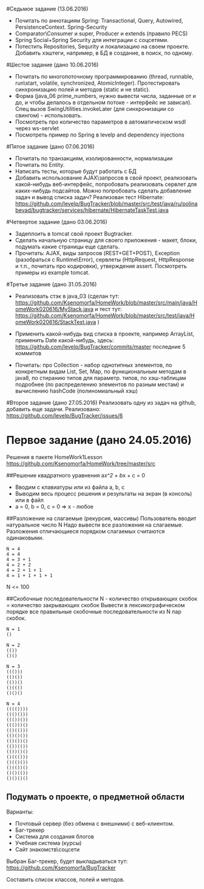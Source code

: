 #Седьмое задание (13.06.2016)
* Почитать по аннотациям Spring: Transactional, Query, Autowired, PersistenceContext. Spring-Security 
* Comparator\Consumer и super, Producer и extends (правило PECS)
* Spring Social+Spring Security для интеграции с соцсетями.
* Потестить Repositories, Sequrity и локализацию на своем проекте. Добавить хэштеги, например, в БД в создание, в поиск, по одному.

#Шестое задание (дано 10.06.2016)
* Почитать по многопоточному программированию (thread, runnable, run\start, volatile, synchronized, AtomicInteger). Протестировать синхронизацию полей и методов (static и не static).
* Форма (java_06 prime_numbers, нужно вывести числа, заданные от и до, и чтобы делалось в отдельном потоке - интерфейс не зависал). Спец вызов SwingUtilities.invokeLater (для синхронизации со свингом) - использовать.
* Посмотреть про количество параметров в автоматическом wsdl через ws-servlet
* Посмотреть пример по Spring в levelp and dependency injections
 
#Пятое задание (дано 07.06.2016)
* Почитать по транзакциям, изолированности, нормализации 
* Почитать по Entity.
* Написать тесты, которые будут работать с БД
* Добавить использование AJAX\запросов в свой проект, реализовать какой-нибудь веб-интерфейс, попробовать реализовать сервлет для каких-нибудь подсайтов. Можно попробовать сделать добавление задач и вывод списка задач?
Реализован тест Hibernate: https://github.com/levelp/BugTracker/blob/master/src/test/java/ru/polinabevad/bugtracker/services/hibernate/HibernateTaskTest.java 

#Четвертое задание (дано 03.06.2016)
* Задеплоить в tomcat свой проект Bugtracker.
* Сделать начальную страницу для своего приложения - макет, блоки, подумать какие страницы еще сделать.
* Прочитать: AJAX, виды запросов (REST+GET+POST), Exception (разобраться с Runtime\Error), сервлеты (HttpRequest, HttpResponse и т.п., почитать про кодировки), утверждения assert. Посмотреть примеры из example tomcat.

#Третье задание (дано 31.05.2016)
* Реализовать стэк в java_03 (сделан тут: https://github.com/Ksenomorfa/HomeWork/blob/master/src/main/java/HomeWork020616/MyStack.java и тест тут: https://github.com/Ksenomorfa/HomeWork/blob/master/src/test/java/HomeWork020616/StackTest.java )
* Применить какой-нибудь вид списка в проекте, например ArrayList, применить Date какой-нибудь, здесь: https://github.com/levelp/BugTracker/commits/master последние 5 коммитов

* Почитать: про Collection - набор однотипных элементов, по конкретным видам List, Set, Map, по функциональным методам в java8, по стиранию типов для параметр. типов, по хэш-таблицам подробнее (по распределению элементов по разным местам) и вычислению hashCode (полиномиальный хэш)

#Второе задание (дано 27.05.2016)
Реализовать одну из задач на github, добавить еще задачи.
Реализовано: https://github.com/levelp/BugTracker/issues/6  
# Первое задание (дано 24.05.2016)

Решения в пакете HomeWork1Lesson https://github.com/Ksenomorfa/HomeWork/tree/master/src

##Решение квадратного уравнения a*x^2 + b*x + c = 0
 * Вводим с клавиатуры или из файла a, b, c
 * Выводим весь процесс решения и результаты на экран (в консоль) или в файл
 * a = 0, b = 0, c = 0  =>  x - любое
  
##Разложение на слагаемые (рекурсия, массивы)
Пользователь вводит натуральное число N
Надо вывести все разложения на слагаемые. Разложения отличающиеся порядком слагаемых считаются одинаковыми.
```
N = 4
4 = 4
4 = 3 + 1
4 = 2 + 2
4 = 2 + 1 + 1
4 = 1 + 1 + 1 + 1
```
N <= 100

##Скобочные последовательности
N - количество открывающих скобок = количество закрывающих скобок
Вывести в лексикографическом порядке все правильные скобочные последовательности из N пар скобок.
```
N = 1
()
```
```
N = 2
(())
()()
```
```
N = 3
((()))
(()())
(())()
()(())
()()()
```
```
N = 4
(((())))
((()()))
((())())
((()))()
(()(()))
(()()())
(()())()
(())(())
(())()()
()((()))
()(()())
()(())()
()()(())
()()()()
```

## Подумать о проекте, о предметной области
Варианты:
* Почтовый сервер (без обмена с внешними) с веб-клиентом.
* Баг-трекер
* Система для создания блогов
* Учебная система (курсы)
* Сайт знакомств\соцсети 

Выбран Баг-трекер, будет выкладываться тут: https://github.com/Ksenomorfa/BugTracker 

Составить список классов, полей и методов.
